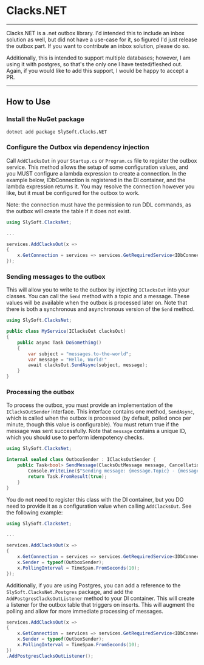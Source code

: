 # Clacks.NET

--- 
Clacks.NET is a .net outbox library. I'd intended this to include an inbox solution as well, but
did not have a use-case for it, so figured I'd just release the outbox part. If
you want to contribute an inbox solution, please do so.

Additionally, this is intended to support multiple databases; however, I am using it
with postgres, so that's the only one I have tested/fleshed out. Again, if you would
like to add this support, I would be happy to accept a PR.

---
## How to Use

### Install the NuGet package

```bash 
dotnet add package SlySoft.Clacks.NET
```

### Configure the Outbox via dependency injection
Call `AddClacksOut` in your `Startup.cs` or `Program.cs` file to register the outbox service. This method allows the
setup of some configuration values, and you MUST configure a lambda expression to create a connection. In the example
below, IDbConnection is registered in the DI container, and the lambda expression returns it. You may resolve the
connection however you like, but it must be configured for the outbox to work.

Note: the connection must have the permission to run DDL commands, as the outbox will create the table if it does not exist.

```csharp
using SlySoft.ClacksNet;

...

services.AddClacksOut(x => 
{
    x.GetConnection = services => services.GetRequiredService<IDbConnection>();
});
```

### Sending messages to the outbox

This will allow you to write to the outbox by injecting `IClacksOut` into your classes. You can call the `Send` method
with a topic and a message. These values will be available when the outbox is processed later on. Note that there is
both a synchronous and asynchronous version of the `Send` method.

```csharp
using SlySoft.ClacksNet;

public class MyService(IClacksOut clacksOut)
{
    public async Task DoSomething()
    {
        var subject = "messages.to-the-world";
        var message = "Hello, World!"
        await clacksOut.SendAsync(subject, message);
    }
}

```

### Processing the outbox

To process the outbox, you must provide an implementation of the `IClacksOutSender` interface. This interface contains
one method, `SendAsync`, which is called when the outbox is processed (by default, polled once per minute, though this
value is configurable). You must return true if the message was sent successfully. Note that `message` contains a unique
ID, which you should use to perform idempotency checks.

```csharp
using SlySoft.ClacksNet;

internal sealed class OutboxSender : IClacksOutSender {
    public Task<bool> SendMessage(ClacksOutMessage message, CancellationToken cancellationToken = default) {
        Console.WriteLine($"Sending message: {message.Topic} - {message.Message}");
        return Task.FromResult(true);
    }
}
```

You do not need to register this class with the DI container, but you DO need to provide it as a configuration value
when calling `AddClacksOut`. See the following example:

```csharp
using SlySoft.ClacksNet;

...

services.AddClacksOut(x => 
{
    x.GetConnection = services => services.GetRequiredService<IDbConnection>();
    x.Sender = typeof(OutboxSender);
    x.PollingInterval = TimeSpan.FromSeconds(10);
});
```

Additionally, if you are using Postgres, you can add a reference to the `SlySoft.ClacksNet.Postgres` package, and add
the `AddPostgresClacksOutListener` method to your DI container. This will create a listener for the outbox table that
triggers on inserts. This will augment the polling and allow for more immediate processing of messages.

```csharp
services.AddClacksOut(x => 
{
    x.GetConnection = services => services.GetRequiredService<IDbConnection>();
    x.Sender = typeof(OutboxSender);
    x.PollingInterval = TimeSpan.FromSeconds(10);
})
.AddPostgresClacksOutListener();
```
